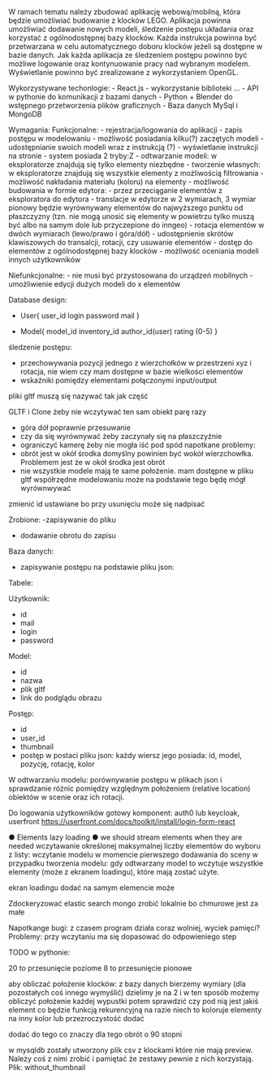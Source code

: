 
W ramach tematu należy zbudować aplikację webową/mobilną, która będzie umożliwiać budowanie z klocków LEGO.
Aplikacja powinna umożliwiać dodawanie nowych modeli, śledzenie postępu układania oraz korzystać z ogólnodostępnej
bazy klocków. Każda instrukcja powinna być przetwarzana w celu automatycznego doboru klocków jeżeli są dostępne
w bazie danych.
Jak każda aplikacja ze śledzeniem postępu powinno być możliwe logowanie oraz kontynuowanie
pracy nad wybranym modelem.
Wyświetlanie powinno być zrealizowane z wykorzystaniem OpenGL.

Wykorzystywane techonlogie:
    - React.js
    - wykorzystanie biblioteki ...
    - API w pythonie do komunikacji z bazami danych
    - Python + Blender do wstępnego przetworzenia plików graficznych
    - Baza danych MySql i MongoDB

Wymagania:
Funkcjonalne:
    - rejestracja/logowania do aplikacji
    - zapis postępu w modelowaniu
    - możliwość posiadania kilku(?) zaczętych modeli
    - udostępnianie swoich modeli wraz z instrukcją (?)
    - wyświetlanie instrukcji na stronie
    - system posiada 2 tryby:Z
        - odtwarzanie modeli: w eksploratorze znajdują się tylko elementy niezbędne
        - tworzenie własnych: w eksploratorze znajdują się wszystkie elementy z możliwością filtrowania
    - możliwość nakładania materiału (koloru) na elementy
    - możliwość budowania w formie edytora:
        - przez przeciąganie elementów z eksploratora do edytora
        - translacje w edytorze w 2 wymiarach, 3 wymiar pionowy będzie wyrównywany elementów do najwyższego punktu od płaszczyzny (tzn. nie mogą unosić się elementy w powietrzu tylko muszą być albo na samym dole lub przyczepione do inngeo)
        - rotacja elementów w dwóch wymiarach (lewo/prawo i góra/dół)
        - udostępnienie skrótów klawiszowych do transalcji, rotacji, czy usuwanie elementów
    - dostęp do elementów z ogólnodostępnej bazy klocków
    - możliwość oceniania modeli innych użytkowników

Niefunkcjonalne:
    - nie musi być przystosowana do urządzeń mobilnych
    - umożliwienie edycji dużych modeli do x elementów


Database design:
- User{
    user_id
    login
    password
    mail
}

- Model{
    model_id
    inventory_id
    author_id(user)
    rating (0-5)
}

śledzenie postępu:

- przechowywania pozycji jednego z wierzchołków w przestrzeni xyz i rotacja, nie wiem czy mam dostępne w bazie wielkości elementów
- wskaźniki pomiędzy elementami połączonymi input/output


pliki gltf muszą się nazywać tak jak część


GLTF i Clone żeby nie wczytywać ten sam obiekt parę razy


- góra dół poprawnie przesuwanie
- czy da się wyrównywać żeby zaczynały się na płaszczyźnie
- ograniczyć kamerę żeby nie mogła iść pod spód
napotkane problemy:
- obrót jest w okół środka domyślny powinien być wokół wierzchowłka. Problemem jest że w okół środka jest obrót
- nie wszystkie modele mają te same położenie.
mam dostępne w pliku gltf współrzędne modelowaniu może na podstawie tego będę mógł wyrównwywać


zmienić id ustawiane bo przy usunięciu może się nadpisać

Zrobione:
-zapisywanie do pliku
- dodawanie obrotu do zapisu

Baza danych:

- zapisywanie postępu na podstawie pliku json:


Tabele:

Użytkownik:
- id
- mail
- login
- password

Model:
- id
- nazwa
- plik gltf
- link do podglądu obrazu

Postęp:
- id
- user_id
- thumbnail
- postęp w postaci pliku json:
każdy wiersz jego posiada: id, model, pozycję, rotację, kolor

W odtwarzaniu modelu:
porównywanie postępu w plikach json i sprawdzanie różnic pomiędzy
względnym położeniem (relative location) obiektów w scenie oraz ich rotacji.

Do logowania użytkowników gotowy komponent:
auth0 lub keycloak, userfront https://userfront.com/docs/toolkit/install/login-form-react

●	Elements lazy loading
●	we should stream elements when they are needed
wczytawanie określonej maksymalnej liczby elementów do wyboru z listy:
wczytanie modelu w momencie pierwszego dodawania do sceny w przypadku tworzenia modelu:
gdy odtwarzany model to wczytuje wszystkie elementy (może z ekranem loadingu), które mają zostać użyte.

ekran loadingu dodać na samym elemencie może

Zdockeryzować
elastic search
mongo zrobić lokalnie bo chmurowe jest za małe


Napotkange bugi:
z czasem program działa coraz wolniej, wyciek pamięci?
Problemy:
przy wczytaniu ma się dopasować do odpowieniego step

TODO w pythonie:


20 to przesunięcie poziome
8 to przesunięcie pionowe

aby obliczać położenie klocków:
z bazy danych bierzemy wymiary (dla pozostałych coś innego wymyślić)
dzielimy je na 2 i w ten sposób możemy obliczyć położenie każdej wypustki
potem sprawdzić czy pod nią jest jakiś element co będzie funkcją rekurencyjną na razie niech to koloruje elementy na inny kolor lub przezroczystość dodać

dodać do tego co znaczy dla tego obrót o 90 stopni



w mysqldb zostały utworzony plik csv z klockami które nie mają preview. Należy coś z nimi zrobić i pamiętać że zestawy pewnie z nich korzystają. Plik: without_thumbnail